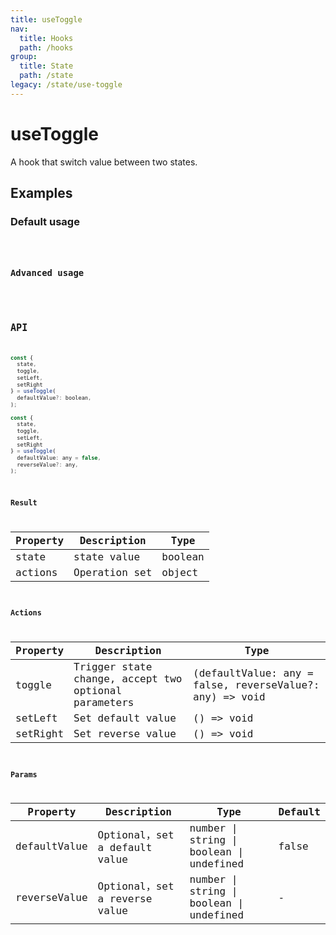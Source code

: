 ```yaml
---
title: useToggle
nav:
  title: Hooks
  path: /hooks
group:
  title: State
  path: /state
legacy: /state/use-toggle
---
```


# useToggle

A hook that switch value between two states.

## Examples

### Default usage

<code src="./demo/demo1.tsx" />

### Advanced usage

<code src="./demo/demo2.tsx" />

## API

```javascript
const {
  state,
  toggle,
  setLeft,
  setRight
} = useToggle(
  defaultValue?: boolean,
);

const {
  state,
  toggle,
  setLeft,
  setRight
} = useToggle(
  defaultValue: any = false,
  reverseValue?: any,
);
```

### Result

| Property | Description                                         | Type                 |
|----------|--------------------------------------|----------------------|
| state  | state value                         | boolean              |
| actions | Operation set | object |

### Actions
| Property | Description                                         | Type                 |
|----------|--------------------------------------|----------------------|
| toggle | Trigger state change, accept two optional parameters | (defaultValue: any = false, reverseValue?: any) => void |
| setLeft | Set default value | () => void |
| setRight | Set reverse value | () => void |

### Params

| Property | Description                                 | Type                   | Default |
|---------|----------------------------------------------|------------------------|--------|
| defaultValue | Optional，set a default value  | number \| string \| boolean \| undefined | false      |
| reverseValue | Optional，set a reverse value  | number \| string \| boolean \| undefined | -      |
